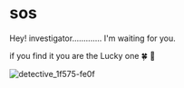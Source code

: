 # sos
Hey! investigator............. I'm waiting for you.



if you find it  you are the Lucky  one 🍀 🍁


![detective_1f575-fe0f](https://github.com/MSA-13/sos/assets/85035387/088901fc-1769-46e2-a172-057b4880b5a7)
